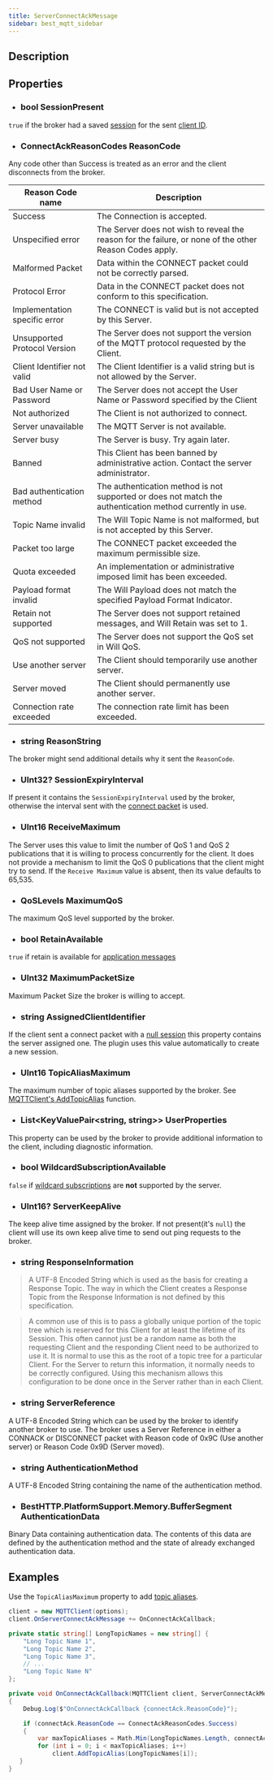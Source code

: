 ```yaml
---
title: ServerConnectAckMessage
sidebar: best_mqtt_sidebar
---
```


## Description

## Properties

- ### bool SessionPresent
`true` if the broker had a saved [session](../../getting_started/sessions.html) for the sent [client ID](../packet_builders/ConnectPacketBuilder.html).

- ### ConnectAckReasonCodes ReasonCode
Any code other than Success is treated as an error and the client disconnects from the broker.

| Reason Code name | Description |
---|---
Success | The Connection is accepted.
Unspecified error | The Server does not wish to reveal the reason for the failure, or none of the other Reason Codes apply.
Malformed Packet | Data within the CONNECT packet could not be correctly parsed.
Protocol Error | Data in the CONNECT packet does not conform to this specification.
Implementation specific error | The CONNECT is valid but is not accepted by this Server.
Unsupported Protocol Version | The Server does not support the version of the MQTT protocol requested by the Client.
Client Identifier not valid | The Client Identifier is a valid string but is not allowed by the Server.
Bad User Name or Password | The Server does not accept the User Name or Password specified by the Client
Not authorized |	The Client is not authorized to connect.
Server unavailable | The MQTT Server is not available.
Server busy | The Server is busy. Try again later.
Banned | This Client has been banned by administrative action. Contact the server administrator.
Bad authentication method | The authentication method is not supported or does not match the authentication method currently in use.
Topic Name invalid | The Will Topic Name is not malformed, but is not accepted by this Server.
Packet too large | The CONNECT packet exceeded the maximum permissible size.
Quota exceeded | An implementation or administrative imposed limit has been exceeded.
Payload format invalid | The Will Payload does not match the specified Payload Format Indicator.
Retain not supported | The Server does not support retained messages, and Will Retain was set to 1.
QoS not supported | The Server does not support the QoS set in Will QoS.
Use another server | The Client should temporarily use another server.
Server moved | The Client should permanently use another server.
Connection rate exceeded | The connection rate limit has been exceeded.

- ### string ReasonString
The broker might send additional details why it sent the `ReasonCode`.

- ### UInt32? SessionExpiryInterval
If present it contains the `SessionExpiryInterval` used by the broker, otherwise the interval sent with the [connect packet](../packet_builders/ConnectPacketBuilder.html) is used.

- ### UInt16 ReceiveMaximum
The Server uses this value to limit the number of QoS 1 and QoS 2 publications that it is willing to process concurrently for the client. It does not provide a mechanism to limit the QoS 0 publications that the client might try to send. If the `Receive Maximum` value is absent, then its value defaults to 65,535.

- ### QoSLevels MaximumQoS
The maximum QoS level supported by the broker.

- ### bool RetainAvailable
`true` if retain is available for [application messages](../packet_builders/ApplicationMessagePacketBuilder.html#withretainbool-retain--true)

- ### UInt32 MaximumPacketSize
Maximum Packet Size the broker is willing to accept.

- ### string AssignedClientIdentifier
If the client sent a connect packet with a [null session](../../getting_started/sessions.html#null-sessions) this property contains the server assigned one. The plugin uses this value automatically to create a new session.

- ### UInt16 TopicAliasMaximum
The maximum number of topic aliases supported by the broker. See [MQTTClient's AddTopicAlias](../MQTTClient.html#void-addtopicaliasstring-topicname) function.

- ### List<KeyValuePair<string, string>> UserProperties
This property can be used by the broker to provide additional information to the client, including diagnostic information.

- ### bool WildcardSubscriptionAvailable
`false` if [wildcard subscriptions](../../getting_started/topic_filters.html) are **not** supported by the server.

- ### UInt16? ServerKeepAlive
The keep alive time assigned by the broker. If not present(it's `null`) the client will use its own keep alive time to send out ping requests to the broker.

- ### string ResponseInformation

> A UTF-8 Encoded String which is used as the basis for creating a Response Topic. The way in which the Client creates a Response Topic from the Response Information is not defined by this specification. 

> A common use of this is to pass a globally unique portion of the topic tree which is reserved for this Client for at least the lifetime of its Session. This often cannot just be a random name as both the requesting Client and the responding Client need to be authorized to use it. It is normal to use this as the root of a topic tree for a particular Client. For the Server to return this information, it normally needs to be correctly configured. Using this mechanism allows this configuration to be done once in the Server rather than in each Client.

- ### string ServerReference
A UTF-8 Encoded String which can be used by the broker to identify another broker to use. The broker uses a Server Reference in either a CONNACK or DISCONNECT packet with Reason code of 0x9C (Use another server) or Reason Code 0x9D (Server moved).

- ### string AuthenticationMethod
A UTF-8 Encoded String containing the name of the authentication method.

- ### BestHTTP.PlatformSupport.Memory.BufferSegment AuthenticationData
Binary Data containing authentication data. The contents of this data are defined by the authentication method and the state of already exchanged authentication data.

## Examples

Use the `TopicAliasMaximum` property to add [topic aliases](../MQTTClient.html#void-addtopicaliasstring-topicname).
```csharp
client = new MQTTClient(options);
client.OnServerConnectAckMessage += OnConnectAckCallback;

private static string[] LongTopicNames = new string[] {
    "Long Topic Name 1",
    "Long Topic Name 2",
    "Long Topic Name 3",
    // ...
    "Long Topic Name N"
};

private void OnConnectAckCallback(MQTTClient client, ServerConnectAckMessage connectAck)
{
    Debug.Log($"OnConnectAckCallback {connectAck.ReasonCode}");

    if (connectAck.ReasonCode == ConnectAckReasonCodes.Success)
    {
        var maxTopicAliases = Math.Min(LongTopicNames.Length, connectAck.TopicAliasMaximum);
        for (int i = 0; i < maxTopicAliases; i++)
            client.AddTopicAlias(LongTopicNames[i]);
   }
}
```